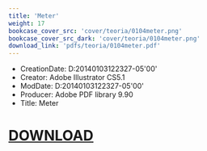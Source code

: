 ```yaml
---
title: 'Meter'
weight: 17
bookcase_cover_src: 'cover/teoria/0104meter.png'
bookcase_cover_src_dark: 'cover/teoria/0104meter.png'
download_link: 'pdfs/teoria/0104meter.pdf'
---
```


- CreationDate: D:20140103122327-05'00'
- Creator: Adobe Illustrator CS5.1
- ModDate: D:20140103122327-05'00'
- Producer: Adobe PDF library 9.90
- Title: Meter
# [DOWNLOAD](/pdfs/teoria/0104meter.pdf)
